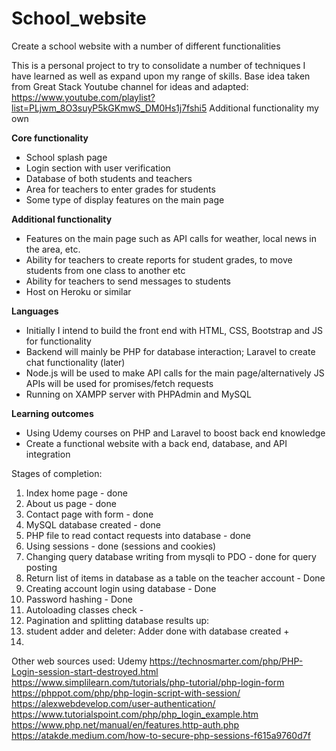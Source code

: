 # School_website
Create a school website with a number of different functionalities

This is a personal project to try to consolidate a number of techniques I have learned as well as expand upon my range of skills.
Base idea taken from Great Stack Youtube channel for ideas and adapted: https://www.youtube.com/playlist?list=PLjwm_8O3suyP5kGKmwS_DM0Hs1j7fshi5
Additional functionality my own

**Core functionality**
- School splash page
- Login section with user verification
- Database of both students and teachers
- Area for teachers to enter grades for students
- Some type of display features on the main page

**Additional functionality**
- Features on the main page such as API calls for weather, local news in the area, etc.
- Ability for teachers to create reports for student grades, to move students from one class to another etc
- Ability for teachers to send messages to students
- Host on Heroku or similar

**Languages**
- Initially I intend to build the front end with HTML, CSS, Bootstrap and JS for functionality
- Backend will mainly be PHP for database interaction; Laravel to create chat functionality (later)
- Node.js will be used to make API calls for the main page/alternatively JS APIs will be used for promises/fetch requests
- Running on XAMPP server with PHPAdmin and MySQL

**Learning outcomes**
- Using Udemy courses on PHP and Laravel to boost back end knowledge
- Create a functional website with a back end, database, and API integration


Stages of completion:
1. Index home page - done
2. About us page - done
3. Contact page with form - done
4. MySQL database created - done
5. PHP file to read contact requests into database - done
6. Using sessions - done (sessions and cookies)
7. Changing query database writing from mysqli to PDO - done for query posting
8. Return list of items in database as a table on the teacher account - Done
9. Creating account login using database - Done
10. Password hashing - Done
11. Autoloading classes check - 
12. Pagination and splitting database results up:
13. student adder and deleter: Adder done with database created +
14. 


Other web sources used: 
Udemy
https://technosmarter.com/php/PHP-Login-session-start-destroyed.html
https://www.simplilearn.com/tutorials/php-tutorial/php-login-form
https://phppot.com/php/php-login-script-with-session/
https://alexwebdevelop.com/user-authentication/
https://www.tutorialspoint.com/php/php_login_example.htm
https://www.php.net/manual/en/features.http-auth.php
https://atakde.medium.com/how-to-secure-php-sessions-f615a9760d7f

